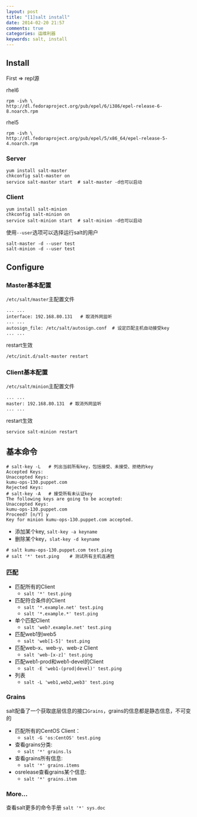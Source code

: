```yaml
---
layout: post
title: "[1]salt install"
date: 2014-02-20 21:57
comments: true
categories: 运维利器
keywords: salt, install
---
```


## Install

First => repl源

rhel6
```
rpm -ivh \
http://dl.fedoraproject.org/pub/epel/6/i386/epel-release-6-8.noarch.rpm
```

<!--more-->

rhel5
```
rpm -ivh \
http://dl.fedoraproject.org/pub/epel/5/x86_64/epel-release-5-4.noarch.rpm
```

### Server
```
yum install salt-master
chkconfig salt-master on
service salt-master start  # salt-master -d也可以启动
```

### Client
```
yum install salt-minion
chkconfig salt-minion on
service salt-minion start  # salt-minion -d也可以启动
```

使用`--user`选项可以选择运行salt的用户

```    
salt-master -d --user test
salt-minion -d --user test
```

## Configure

### Master基本配置

`/etc/salt/master`主配置文件

```
... ...
interface: 192.168.80.131   # 取消外网监听
... ...
autosign_file: /etc/salt/autosign.conf  # 设定匹配主机自动接受key
... ...
```

restart生效
```
/etc/init.d/salt-master restart
```

### Client基本配置

`/etc/salt/minion`主配置文件

```
... ...
master: 192.168.80.131  # 取消外网监听
... ...
```

restart生效
```
service salt-minion restart
```

## 基本命令
```
# salt-key -L   # 列出当前所有key，包括接受、未接受、拒绝的key
Accepted Keys:
Unaccepted Keys:
kumu-ops-130.puppet.com
Rejected Keys:
# salt-key -A   # 接受所有未认证key
The following keys are going to be accepted:
Unaccepted Keys:
kumu-ops-130.puppet.com
Proceed? [n/Y] y
Key for minion kumu-ops-130.puppet.com accepted.
```

*   添加某个key, `salt-key -a keyname`
*   删除某个key，`slat-key -d keyname`

```
# salt kumu-ops-130.puppet.com test.ping
# salt '*' test.ping    # 测试所有主机连通性
```

### 匹配

* 匹配所有的Client
    * `salt '*' test.ping`
* 匹配符合条件的Client
    * `salt '*.example.net' test.ping`
    * `salt '*.example.*' test.ping`
* 单个匹配Client
    * `salt 'web?.example.net' test.ping`
* 匹配web1到web5
    * `salt 'web[1-5]' test.ping`
* 匹配web-x、web-y、web-z Client
    * `salt 'web-[x-z]' test.ping`
* 匹配web1-prod和web1-devel的Client
   * `salt -E 'web1-(prod|devel)' test.ping`
* 列表
   * `salt -L 'web1,web2,web3' test.ping`

### Grains
salt配备了一个获取底层信息的接口`Grains`，grains的信息都是静态信息，不可变的

* 匹配所有的CentOS Client：
    * `salt -G 'os:CentOS' test.ping`
* 查看grains分类:
    * `salt '*' grains.ls`     
* 查看grains所有信息:
    * `salt '*' grains.items`   
* osrelease查看grains某个信息:
    * `salt '*' grains.item`

### More...

查看salt更多的命令手册 `salt '*' sys.doc`